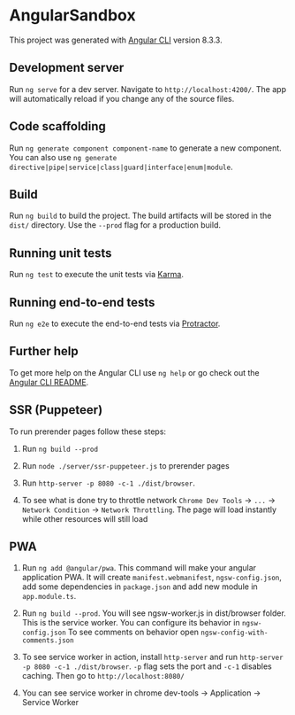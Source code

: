 # AngularSandbox

This project was generated with [Angular CLI](https://github.com/angular/angular-cli) version 8.3.3.

## Development server

Run `ng serve` for a dev server. Navigate to `http://localhost:4200/`. The app will automatically reload if you change any of the source files.

## Code scaffolding

Run `ng generate component component-name` to generate a new component. You can also use `ng generate directive|pipe|service|class|guard|interface|enum|module`.

## Build

Run `ng build` to build the project. The build artifacts will be stored in the `dist/` directory. Use the `--prod` flag for a production build.

## Running unit tests

Run `ng test` to execute the unit tests via [Karma](https://karma-runner.github.io).

## Running end-to-end tests

Run `ng e2e` to execute the end-to-end tests via [Protractor](http://www.protractortest.org/).

## Further help

To get more help on the Angular CLI use `ng help` or go check out the [Angular CLI README](https://github.com/angular/angular-cli/blob/master/README.md).

## SSR (Puppeteer)

To run prerender pages follow these steps:

1. Run `ng build --prod`

2. Run `node ./server/ssr-puppeteer.js` to prerender pages

3. Run `http-server -p 8080 -c-1 ./dist/browser`.

4. To see what is done try to throttle network `Chrome Dev Tools` -> 
`...` -> `Network Condition` -> `Network Throttling`. The page will load instantly
while other resources will still load

## PWA

1. Run `ng add @angular/pwa`. This command will make your angular 
application PWA. It will create `manifest.webmanifest`, `ngsw-config.json`,
add some dependencies in `package.json` and add new module in `app.module.ts`. 

2. Run `ng build --prod`. You will see ngsw-worker.js in dist/browser folder.
This is the service worker. You can configure its behavior in `ngsw-config.json`
To see comments on behavior open `ngsw-config-with-comments.json`

3. To see service worker in action, install `http-server` and run 
`http-server -p 8080 -c-1 ./dist/browser`. `-p` flag sets the port and
`-c-1` disables caching. Then go to `http://localhost:8080/`

4. You can see service worker in chrome dev-tools -> Application -> 
Service Worker
